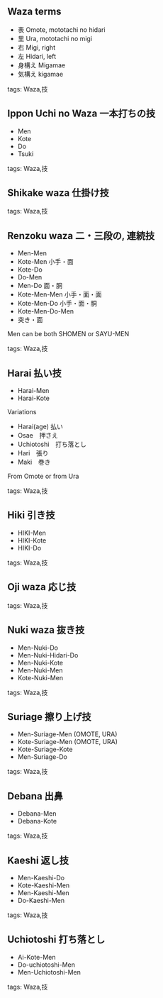 ## Waza terms

- 表 Omote, mototachi no hidari
- 里 Ura, mototachi no migi
- 右 Migi, right
- 左 Hidari, left
- 身構え Migamae
- 気構え kigamae

tags: Waza,技


## Ippon Uchi no Waza  一本打ちの技

- Men
- Kote
- Do
- Tsuki


tags: Waza,技

## Shikake waza 仕掛け技

tags: Waza,技


## Renzoku waza 二・三段の, 連続技

- Men-Men
- Kote-Men 小手・面
- Kote-Do
- Do-Men
- Men-Do 面・胴
- Kote-Men-Men 小手・面・面
- Kote-Men-Do 小手・面・胴
- Kote-Men-Do-Men
- 突き・面

Men can be both SHOMEN or SAYU-MEN

tags: Waza,技


## Harai 払い技


- Harai-Men
- Harai-Kote

Variations

- Harai(age) 払い
- Osae　押さえ
- Uchiotoshi　打ち落とし
- Hari　張り
- Maki　巻き

From Omote or from Ura


tags: Waza,技

## Hiki 引き技

- HIKI-Men
- HIKI-Kote
- HIKI-Do

tags: Waza,技


## Oji waza 応じ技

tags: Waza,技

## Nuki waza 抜き技

- Men-Nuki-Do
- Men-Nuki-Hidari-Do
- Men-Nuki-Kote
- Men-Nuki-Men
- Kote-Nuki-Men

tags: Waza,技


## Suriage 擦り上げ技

- Men-Suriage-Men (OMOTE, URA)
- Kote-Suriage-Men (OMOTE, URA)
- Kote-Suriage-Kote
- Men-Suriage-Do

tags: Waza,技


## Debana 出鼻

- Debana-Men
- Debana-Kote

tags: Waza,技


## Kaeshi 返し技

- Men-Kaeshi-Do
- Kote-Kaeshi-Men
- Men-Kaeshi-Men
- Do-Kaeshi-Men

tags: Waza,技


## Uchiotoshi 打ち落とし

- Ai-Kote-Men
- Do-uchiotoshi-Men
- Men-Uchiotoshi-Men

tags: Waza,技
